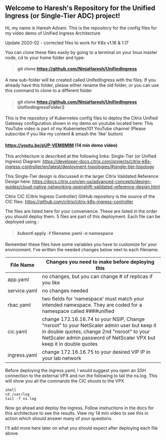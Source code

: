 
## Welcome to Haresh's Repository for the Unified Ingress (or Single-Tier ADC) project!
Hi, my name is Haresh Advani. This is the repository for the config files for my video demo of Unified Ingress Architecture

Update 2020-02 - corrected files to work for K8s v1.16 & 1.17

You can clone these files easily by going to a terminal on your linux master node, cd to your home folder and type:
>#### git clone https://github.com/NinjaHaresh/UnifiedIngress 

A new sub-folder will be created called UnifedIngress with the files. If you already have this folder, please either rename the old folder, or you can use this command to clone to a different folder

>#### git clone https://github.com/NinjaHaresh/UnifiedIngress  UnifiedIngressFolder2

This is the repository of Kubernetes config files to deploy the Citrix Unified Gateway configuration shown in my demo on youtube located here:
This YouTube video is part of my Kubernetes101 YouTube channel (Please subscribe if you like my content & smash the 'like' button)
#### https://youtu.be/pUP-VEM8MlM  (14 min demo video)

This architecture is described at the following links:
Single-Tier (or Unified Ingress) Diagram:
https://developer-docs.citrix.com/projects/citrix-k8s-ingress-controller/en/latest/deployment-topologies/#single-tier-topology

This Single-Tier design is discussed in the larger Citrix Validated Reference Design here:
https://docs.citrix.com/en-us/advanced-concepts/design-guides/cloud-native-networking-openshift-validated-reference-design.html

Citrix CIC (Citrix Ingress Controller) GitHub repository is the source of the CIC files:
https://github.com/citrix/citrix-k8s-ingress-controller

The files are listed here for your convenience. These are listed in the order you should deploy them.
5 files are part of this deployment. 
Each file can be deployed using :
> #### kubectl apply -f filename.yaml -n namespace
Remember these files have some variables you have to customize for your environment. I've written the needed changes below next to each filename.
                    
File Name  | Changes you need to make before deploying this
------------- | -------------
app.yaml      | no changes, but you can change # of replicas if you like
service.yaml  | no changes needed 
rbac.yaml     | two fields for 'namespace' must match your intended namespace. They are coded for a namespace called ####unified
cic.yaml      | change 172.16.16.74 to your NSIP, Change "nsroot" to your NetScaler admin user but keep it in double quotes, change 2nd "nsroot" to your NetScaler admin password of NetScaler VPX but keep it in double quotes
ingress.yaml |change 172.16.16.75 to your desired VIP IP in your lab network

Before deploying the ingress.yaml, I would suggest you open an SSH connection to the external VPX and run the following to tail the ns.log. This will show you all the commands the CIC shoots to the VPX

```On NetScaler:
shell
cd /var/log
tail -f ns.log
```
Now go ahead and deploy the ingress. Follow instructions in the docs for this architecture to see the results. View my 14 min video to see this in action which should answer many of your questions.

I'll add more here later on what you should expect after deploying each file above.

